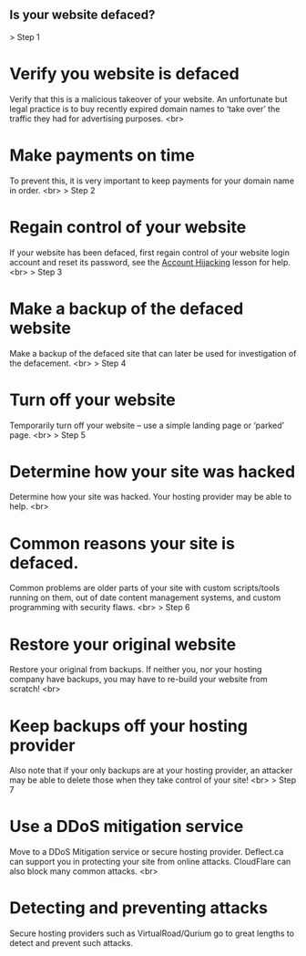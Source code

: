 
## Is your website defaced?

&gt; Step 1
# Verify you website is defaced

 Verify that this is a malicious takeover of your website. An unfortunate but legal practice is to buy recently expired domain names to ‘take over’ the traffic they had for advertising purposes.
&lt;br&gt;
# Make payments on time
To prevent this, it is very important to keep payments for your domain name in order.
&lt;br&gt;
&gt; Step 2
# Regain control of your website

If your website has been defaced, first regain control of your website login account and reset its password, see the [Account Hijacking](en/topics/practice-1-emergencies/2-account-hijacked/1-1-intro.md) lesson for help.
&lt;br&gt;
&gt; Step 3
# Make a backup of the defaced website

Make a backup of the defaced site that can later be used for investigation of the defacement.
&lt;br&gt;
&gt; Step 4
# Turn off your website

Temporarily turn off your website – use a simple landing page or ‘parked’ page.
&lt;br&gt;
&gt; Step 5
# Determine how your site was hacked

Determine how your site was hacked. Your hosting provider may be able to help.
&lt;br&gt;
# Common reasons your site is defaced.
Common problems are older parts of your site with custom scripts/tools running on them, out of date content management systems, and custom programming with security flaws.
&lt;br&gt;
&gt; Step 6
# Restore your original website

Restore your original from backups. If neither you, nor your hosting company have backups, you may have to re-build your website from scratch!
&lt;br&gt;
# Keep backups off your hosting provider
Also note that if your only backups are at your hosting provider, an attacker may be able to delete those when they take control of your site!
&lt;br&gt;
&gt; Step 7
# Use a DDoS mitigation service

Move to a DDoS Mitigation service or secure hosting provider. Deflect.ca can support you in protecting your site from online attacks. CloudFlare can also block many common attacks.
&lt;br&gt;
# Detecting and preventing attacks
Secure hosting providers such as VirtualRoad/Qurium go to great lengths to detect and prevent such attacks.
